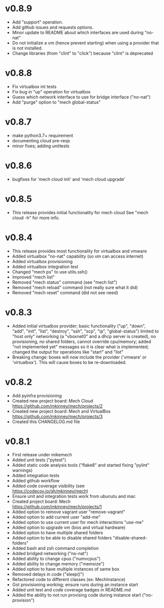 # v0.8.9

+ Add "support" operation.
+ Add github issues and requests options.
+ Minor update to README about which interfaces are used during "no-nat"
+ Do not initialize a vm (hence prevent starting) when using
  a provider that is not installed.
+ Change libraries (from "clint" to "click") because "clint" is deprecated

# v0.8.8

+ Fix virtualbox int tests
+ Fix bug in "up" operation for virtualbox
+ Guess which network interface to use for bridge interface ("no-nat")
+ Add "purge" option to "mech global-status"

# v0.8.7

+ make python3.7+ requirement
+ documenting cloud pre-reqs
+ minor fixes; adding unittests

# v0.8.6

+ bugfixes for 'mech cloud init' and 'mech cloud upgrade'

# v0.8.5

+ This release provides initial functionality for mech cloud
  See "mech cloud -h" for more info.

# v0.8.4

+ This release provides most functionality for virtualbox and vmware
+ Added virtualbox "no-nat" capability (so vm can access internet)
+ Added virtualbox provisioning
+ Added virtualbox integration test
+ Changed "mech ps" to use utils.ssh()
+ Improved "mech list"
+ Removed "mech status" command (see "mech list")
+ Removed "mech reload" command (not really sure what it did)
+ Removed "mech reset" command (did not see need)

# v0.8.3

+ Added initial virtualbox provider; basic functionality ("up", "down",
  "add", "init", "list", "destroy", "ssh", "scp", "ip", "global-status")
  limited to "host only" networking (a "vboxnet0" and a dhcp server is created),
  no provisioning, no shared folders, cannot override cpu/memory;
  added "not implemented yet" messages so it is clear what is implemented;
  changed the output for operations like "start" and "list"
+ Breaking change: boxes will now include the provider ('vmware' or 'virtualbox').
  This will cause boxes to be re-downloaded.

# v0.8.2

+ Add pyinfra provisioning
+ Created new project board: Mech Cloud https://github.com/mkinney/mech/projects/2
+ Created new project board: Mech and VirtualBox https://github.com/mkinney/mech/projects/3
+ Created this CHANGELOG.md file

# v0.8.1

+ First release under mikemech
+ Added unit tests ("pytest")
+ Added static code analysis tools ("flake8" and started fixing "pylint" warnings)
+ Added integration tests
+ Added github workflow
+ Added code coverage visibility (see https://codecov.io/gh/mkinney/mech)
+ Ensure unit and integration tests work from ubunutu and mac
+ Created project board: Mech https://github.com/mkinney/mech/projects/1
+ Added option to remove vagrant user "remove-vagrant"
+ Added option to add current user "add-me"
+ Added option to use current user for mech interactions "use-me"
+ Added option to upgrade vm (bios and virtual hardware)
+ Added option to have multiple shared folders
+ Added option to be able to disable shared folders "disable-shared-folders"
+ Added bash and zsh command completion
+ Added bridged networking ("no-nat")
+ Added ability to change cpus ("numvcpus")
+ Added ability to change memory ("memsize")
+ Added option to have multiple instances of same box
+ Removed delays in code ("sleep()")
+ Refactored code to different classes (ex: MechInstance)
+ Got provisioning working; ensure runs during an instance start
+ Added unit test and code coverage badges in README.md
+ Added the ability to not run provising code during instance start ("no-provision")
